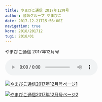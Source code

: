 ```yaml
---
title: やまびこ通信 2017年12月号
author: 音訳グループ やまびこ
date: 2017-12-21T15:56:00Z
navigation: true
kore: 2018/201712
tugi: 2018/01
---
```

やまびこ通信 2017年12月号

<audio controls>
  <source src="media/201712/201712.ogg" type="audio/ogg">
  <source src="media/201712/201712.mp3" type="audio/mpeg">
  Your browser does not support the audio tag.
</audio>

<a href="media/201712/201712-1.svg" target="_blank"><img src="media/201712/201712-1.png" alt="やまびこ通信2017年12月号ページ1" srcset="media/201712/201712-1.svg" /></a>

<a href="media/201712/201712-2.svg" target="_blank"><img src="media/201712/201712-2.png" alt="やまびこ通信2017年12月号ページ2" srcset="media/201712/201712-2.svg" /></a>

